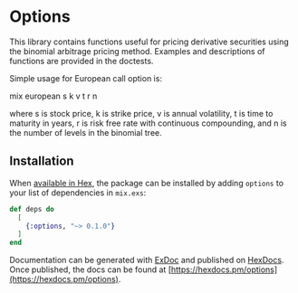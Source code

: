 # Options

This library contains functions useful for pricing derivative securities using the binomial arbitrage pricing method. Examples and descriptions of functions are provided in the doctests.

Simple usage for European call option is: 

mix european s k v t r n

where s is stock price, k is strike price, v is annual volatility, t is time to maturity in years, r is risk free rate with continuous compounding, and n is the number of levels in the binomial tree.

## Installation

When [available in Hex](https://hex.pm/docs/publish), the package can be installed
by adding `options` to your list of dependencies in `mix.exs`:

```elixir
def deps do
  [
    {:options, "~> 0.1.0"}
  ]
end
```

Documentation can be generated with [ExDoc](https://github.com/elixir-lang/ex_doc)
and published on [HexDocs](https://hexdocs.pm). Once published, the docs can
be found at [https://hexdocs.pm/options](https://hexdocs.pm/options).

